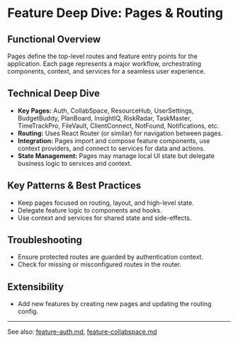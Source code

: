 # Feature Deep Dive: Pages & Routing

## Functional Overview
Pages define the top-level routes and feature entry points for the application. Each page represents a major workflow, orchestrating components, context, and services for a seamless user experience.

## Technical Deep Dive
- **Key Pages:** Auth, CollabSpace, ResourceHub, UserSettings, BudgetBuddy, PlanBoard, InsightIQ, RiskRadar, TaskMaster, TimeTrackPro, FileVault, ClientConnect, NotFound, Notifications, etc.
- **Routing:** Uses React Router (or similar) for navigation between pages.
- **Integration:** Pages import and compose feature components, use context providers, and connect to services for data and actions.
- **State Management:** Pages may manage local UI state but delegate business logic to services and context.

## Key Patterns & Best Practices
- Keep pages focused on routing, layout, and high-level state.
- Delegate feature logic to components and hooks.
- Use context and services for shared state and side-effects.

## Troubleshooting
- Ensure protected routes are guarded by authentication context.
- Check for missing or misconfigured routes in the router.

## Extensibility
- Add new features by creating new pages and updating the routing config.

---

See also: [feature-auth.md](feature-auth.md), [feature-collabspace.md](feature-collabspace.md)
